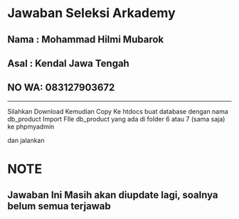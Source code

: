# Jawaban Seleksi Arkademy

## Nama : Mohammad Hilmi Mubarok
## Asal : Kendal Jawa Tengah
## NO WA: 083127903672

------------

Silahkan Download Kemudian Copy Ke htdocs
buat database dengan nama db_product
Import FIle db_product yang ada di folder 6 atau 7 (sama saja) ke phpmyadmin

dan jalankan


# NOTE

## Jawaban Ini Masih akan diupdate lagi, soalnya belum semua terjawab
